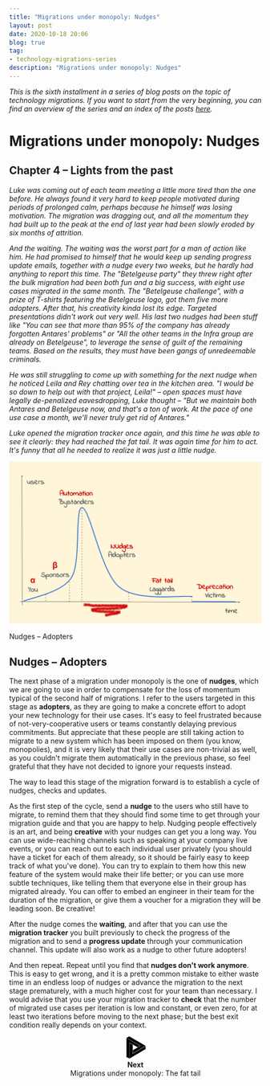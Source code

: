 ```yaml
---
title: "Migrations under monopoly: Nudges"
layout: post
date: 2020-10-18 20:06
blog: true
tag:
- technology-migrations-series
description: "Migrations under monopoly: Nudges"
---
```


_This is the sixth installment in a series of blog posts on the topic of technology migrations. If you want to start from the very beginning, you can find an overview of the series and an index of the posts [here](http://poros.github.io/the-technology-migrations-series/)._

# Migrations under monopoly: Nudges

## Chapter 4 – Lights from the past

_Luke was coming out of each team meeting a little more tired than the one before. He always found it very hard to keep people motivated during periods of prolonged calm, perhaps because he himself was losing motivation. The migration was dragging out, and all the momentum they had built up to the peak at the end of last year had been slowly eroded by six months of attrition._

_And the waiting. The waiting was the worst part for a man of action like him. He had promised to himself that he would keep up sending progress update emails, together with a nudge every two weeks, but he hardly had anything to report this time. The "Betelgeuse party" they threw right after the bulk migration had been both fun and a big success, with eight use cases migrated in the same month. The "Betelgeuse challenge", with a prize of T-shirts featuring the Betelgeuse logo, got them five more adopters. After that, his creativity kinda lost its edge. Targeted presentations didn't work out very well. His last two nudges had been stuff like "You can see that more than 95% of the company has already forgotten Antares' problems" or "All the other teams in the Infra group are already on Betelgeuse", to leverage the sense of guilt of the remaining teams. Based on the results, they must have been gangs of unredeemable criminals._

_He was still struggling to come up with something for the next nudge when he noticed Leila and Rey chatting over tea in the kitchen area. "I would be so down to help out with that project, Leila!" – open spaces must have legally de-penalized eavesdropping, Luke thought – "But we maintain both Antares and Betelgeuse now, and that's a ton of work. At the pace of one use case a month, we'll never truly get rid of Antares."_

_Luke opened the migration tracker once again, and this time he was able to see it clearly: they had reached the fat tail. It was again time for him to act. It's funny that all he needed to realize it was just a little nudge._

![Nudges](/assets/images/migrations_under_monopoly_4.png)
<figcaption class="caption">Nudges – Adopters</figcaption>

## Nudges – Adopters

The next phase of a migration under monopoly is the one of **nudges**, which we are going to use in order to compensate for the loss of momentum typical of the second half of migrations. I refer to the users targeted in this stage as **adopters**, as they are going to make a concrete effort to adopt your new technology for their use cases. It's easy to feel frustrated because of not-very-cooperative users or teams constantly delaying previous commitments. But appreciate that these people are still taking action to migrate to a new system which has been imposed on them (you know, monopolies), and it is very likely that their use cases are non-trivial as well, as you couldn't migrate them automatically in the previous phase, so feel grateful that they have not decided to ignore your requests instead.

The way to lead this stage of the migration forward is to establish a cycle of nudges, checks and updates.

As the first step of the cycle, send a **nudge** to the users who still have to migrate, to remind them that they should find some time to get through your migration guide and that you are happy to help. Nudging people effectively is an art, and being **creative** with your nudges can get you a long way. You can use wide-reaching channels such as speaking at your company live events, or you can reach out to each individual user privately (you should have a ticket for each of them already, so it should be fairly easy to keep track of what you've done). You can try to explain to them how this new feature of the system would make their life better; or you can use more subtle techniques, like telling them that everyone else in their group has migrated already. You can offer to embed an engineer in their team for the duration of the migration, or give them a voucher for a migration they will be leading soon. Be creative!

After the nudge comes the **waiting**, and after that you can use the **migration tracker** you built previously to check the progress of the migration and to send a **progress update** through your communication channel. This update will also work as a nudge to other future adopters!

And then repeat. Repeat until you find that **nudges don't work anymore**. This is easy to get wrong, and it is a pretty common mistake to either waste time in an endless loop of nudges or advance the migration to the next stage prematurely, with a much higher cost for your team than necessary. I would advise that you use your migration tracker to **check** that the number of migrated use cases per iteration is low and constant, or even zero, for at least two iterations before moving to the next phase; but the best exit condition really depends on your context.

<div align="center">
<a href="http://poros.github.io/mum-the-fat-tail/">
<img src="/assets/images/next.png" alt="Next">
</a>
<b><figcaption class="caption">Next</figcaption></b>
<figcaption class="caption">Migrations under monopoly: The fat tail</figcaption>
</div>
